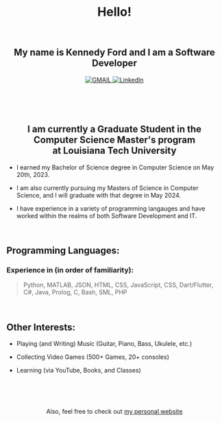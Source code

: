 <h1 align="center">Hello!</h1>
<br>

<h2 align="center">My name is Kennedy Ford and I am a Software Developer</h2>

<p align="center">
  <a href="https://mail.google.com/mail/u/0/?view=cm&fs=1&to=knf010@latech.edu&tf=1">
      <img alt="GMAIL" src="https://img.shields.io/badge/Email-Contact-darkred?style=for-the-badge&logo=gmail&labelColor=grey&logoColor=white" />
    </a>
 <a href="https://www.linkedin.com/in/kennedy-ford-0567ba205">
      <img alt="LinkedIn" src="https://img.shields.io/badge/LinkedIn-Connect-Blue?style=for-the-badge&logo=LinkedIn" />
    </a>

</p>

<br><br><br>

<h2 align="center">I am currently a Graduate Student in the Computer Science Master's program <br>at Louisiana Tech University</h2>

  - I earned my Bachelor of Science degree in Computer Science on May 20th, 2023.
  
  - I am also currently pursuing my Masters of Science in Computer Science, and I will graduate with that degree in May 2024.
  
  - I have experience in a variety of programming langauges and have worked within the realms of both Software Development and IT.
  
<br>

## Programming Languages:

### Experience in (in order of familiarity):
  > Python, MATLAB, JSON, HTML, CSS, JavaScript, CSS, Dart/Flutter, C#, Java, Prolog, C, Bash, SML, PHP

<br>

## Other Interests:
  - Playing (and Writing) Music (Guitar, Piano, Bass, Ukulele, etc.)
 
  - Collecting Video Games (500+ Games, 20+ consoles)

  - Learning (via YouTube, Books, and Classes)

<br><br><br>

<p align="center"> Also, feel free to check out <a href="https://www.kennedyford.xyz" target="_blank" rel="noopener noreferrer">my personal website</a>
